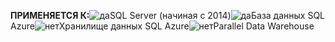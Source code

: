 <Token>**ПРИМЕНЯЕТСЯ К:**![да](../includes/media/yes.png)SQL Server (начиная с 2014)![да](../includes/media/yes.png)База данных SQL Azure![нет](../includes/media/no.png)Хранилище данных SQL Azure![нет](../includes/media/no.png)Parallel Data Warehouse </Token>